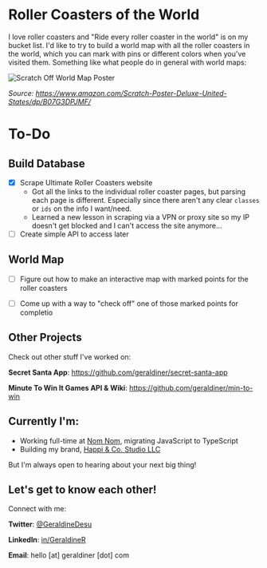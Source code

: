 # Roller Coasters of the World
I love roller coasters and "Ride every roller coaster in the world" is on my bucket list. I'd like to try to build a world map with all the roller coasters in the world, which you can mark with pins or different colors when you've visited them. Something like what people do in general with world maps:

![Scratch Off World Map Poster](https://images-na.ssl-images-amazon.com/images/I/91AZMrtAxFL._AC_SX466_.jpg)

*Source: https://www.amazon.com/Scratch-Poster-Deluxe-United-States/dp/B07G3DPJMF/*

# To-Do
## Build Database
* [x] Scrape Ultimate Roller Coasters website
  - Got all the links to the individual roller coaster pages, but parsing each page is different. Especially since there aren't any clear `classes` or `ids` on the info I want/need.
  - Learned a new lesson in scraping via a VPN or proxy site so my IP doesn't get blocked and I can't access the site anymore...
* [ ] Create simple API to access later

## World Map
* [ ] Figure out how to make an interactive map with marked points for the roller coasters
* [ ] Come up with a way to "check off" one of those marked points for completio













## Other Projects

Check out other stuff I've worked on:

**Secret Santa App**: https://github.com/geraldiner/secret-santa-app

**Minute To Win It Games API & Wiki**: https://github.com/geraldiner/min-to-win

## Currently I'm:

- Working full-time at <a target="_blank" href="https://nomnomnow.com">Nom Nom</a>, migrating JavaScript to TypeScript
- Building my brand, <a target="_blank" href="https://happiandco.com">Happi & Co. Studio LLC</a>

But I'm always open to hearing about your next big thing!

## Let's get to know each other!

Connect with me:

**Twitter**: [@GeraldineDesu](https://twitter.com/geraldinedesu)

**LinkedIn**: [in/GeraldineR](https://linkedin.com/in/geraldiner)

**Email**: hello [at] geraldiner [dot] com
